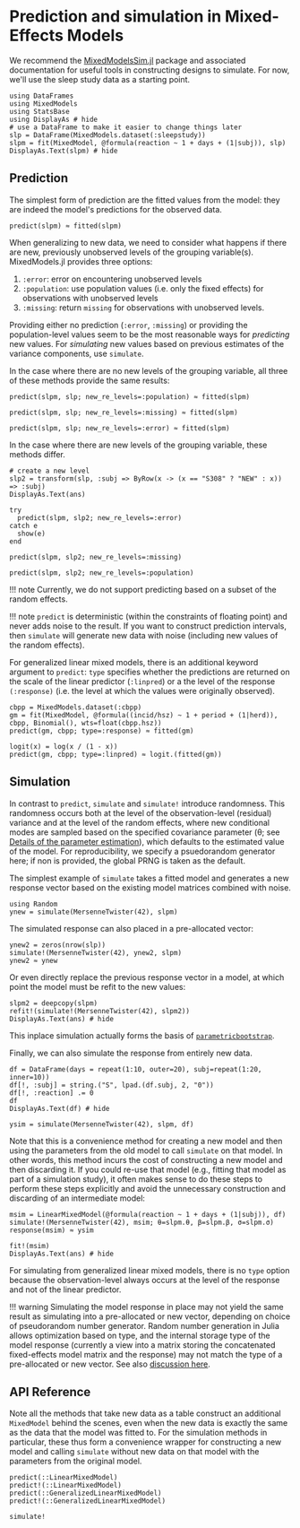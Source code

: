 # Prediction and simulation in Mixed-Effects Models

We recommend the [MixedModelsSim.jl](https://github.com/RePsychLing/MixedModelsSim.jl/) package and associated documentation for useful tools in constructing designs to simulate. For now, we'll use the sleep study data as a starting point.

```@example Main
using DataFrames
using MixedModels
using StatsBase
using DisplayAs # hide
# use a DataFrame to make it easier to change things later
slp = DataFrame(MixedModels.dataset(:sleepstudy))
slpm = fit(MixedModel, @formula(reaction ~ 1 + days + (1|subj)), slp)
DisplayAs.Text(slpm) # hide
```
## Prediction

The simplest form of prediction are the fitted values from the model: they are indeed the model's predictions for the observed data.

```@example Main
predict(slpm) ≈ fitted(slpm)
```

When generalizing to new data, we need to consider what happens if there are new, previously unobserved levels of the grouping variable(s).
MixedModels.jl provides three options:

1. `:error`: error on encountering unobserved levels
2. `:population`: use population values (i.e. only the fixed effects) for observations with unobserved levels
3. `:missing`: return `missing` for observations with unobserved levels.

Providing either no prediction (`:error`, `:missing`) or providing the population-level values seem to be the most reasonable ways for *predicting* new values.
For *simulating* new values based on previous estimates of the variance components, use `simulate`.

In the case where there are no new levels of the grouping variable, all three of these methods provide the same results:

```@example Main
predict(slpm, slp; new_re_levels=:population) ≈ fitted(slpm)
```

```@example Main
predict(slpm, slp; new_re_levels=:missing) ≈ fitted(slpm)
```

```@example Main
predict(slpm, slp; new_re_levels=:error) ≈ fitted(slpm)
```

In the case where there are new levels of the grouping variable, these methods differ.

```@example Main
# create a new level
slp2 = transform(slp, :subj => ByRow(x -> (x == "S308" ? "NEW" : x)) => :subj)
DisplayAs.Text(ans)
```

```@example Main
try
  predict(slpm, slp2; new_re_levels=:error)
catch e
  show(e)
end
```

```@example Main
predict(slpm, slp2; new_re_levels=:missing)
```

```@example Main
predict(slpm, slp2; new_re_levels=:population)
```

!!! note
    Currently, we do not support predicting based on a subset of the random effects.


!!! note
    `predict` is deterministic (within the constraints of floating point) and never adds noise to the result.
    If you want to construct prediction intervals, then `simulate` will generate new data with noise (including new values of the random effects).

For generalized linear mixed models, there is an additional keyword argument to `predict`: `type` specifies whether the predictions are returned on the scale of the linear predictor (`:linpred`) or a the level of the response `(:response)` (i.e. the level at which the values were originally observed).

```@example Main
cbpp = MixedModels.dataset(:cbpp)
gm = fit(MixedModel, @formula((incid/hsz) ~ 1 + period + (1|herd)), cbpp, Binomial(), wts=float(cbpp.hsz))
predict(gm, cbpp; type=:response) ≈ fitted(gm)
```

```@example Main
logit(x) = log(x / (1 - x))
predict(gm, cbpp; type=:linpred) ≈ logit.(fitted(gm))
```

## Simulation

In contrast to `predict`, `simulate` and `simulate!` introduce randomness.
This randomness occurs both at the level of the observation-level (residual) variance and at the level of the random effects, where new conditional modes are sampled based on the specified covariance parameter (θ; see [Details of the parameter estimation](@ref)), which defaults to the estimated value of the model.
For reproducibility, we specify a psuedorandom generator here; if non is provided, the global PRNG is taken as the default.

The simplest example of `simulate` takes a fitted model and generates a new response vector based on the existing model matrices combined with noise.

```@example Main
using Random
ynew = simulate(MersenneTwister(42), slpm)
```

The simulated response can also placed in a pre-allocated vector:

```@example Main
ynew2 = zeros(nrow(slp))
simulate!(MersenneTwister(42), ynew2, slpm)
ynew2 ≈ ynew
```

Or even directly replace the previous response vector in a model, at which point the model must be refit to the new values:

```@example Main
slpm2 = deepcopy(slpm)
refit!(simulate!(MersenneTwister(42), slpm2))
DisplayAs.Text(ans) # hide
```

This inplace simulation actually forms the basis of [`parametricbootstrap`](@ref).

Finally, we can also simulate the response from entirely new data.
```@example Main
df = DataFrame(days = repeat(1:10, outer=20), subj=repeat(1:20, inner=10))
df[!, :subj] = string.("S", lpad.(df.subj, 2, "0"))
df[!, :reaction] .= 0
df
DisplayAs.Text(df) # hide
```

```@example Main
ysim = simulate(MersenneTwister(42), slpm, df)
```

Note that this is a convenience method for creating a new model and then using the parameters from the old model to call `simulate` on that model.
In other words, this method incurs the cost of constructing a new model and then discarding it.
If you could re-use that model (e.g., fitting that model as part of a simulation study), it often makes sense to do these steps to perform these steps explicitly and avoid the unnecessary construction and discarding of an intermediate model:

```@example Main
msim = LinearMixedModel(@formula(reaction ~ 1 + days + (1|subj)), df)
simulate!(MersenneTwister(42), msim; θ=slpm.θ, β=slpm.β, σ=slpm.σ)
response(msim) ≈ ysim
```

```@example Main
fit!(msim)
DisplayAs.Text(ans) # hide
```

For simulating from generalized linear mixed models, there is no `type` option because the observation-level always occurs at the level of the response and not of the linear predictor.

!!! warning
    Simulating the model response in place may not yield the same result as simulating into a pre-allocated or new vector, depending on choice of pseudorandom number generator.
    Random number generation in Julia allows optimization based on type, and the internal storage type of the model response (currently a view into a matrix storing the concatenated fixed-effects model matrix and the response) may not match the type of a pre-allocated or new vector.
    See also [discussion here](https://discourse.julialang.org/t/weird-prng-behavior/63186).

## API Reference

Note all the methods that take new data as a table construct an additional `MixedModel` behind the scenes, even when the new data is exactly the same as the data that the model was fitted to.
For the simulation methods in particular, these thus form a convenience wrapper for constructing a new model and calling `simulate` without new data on that model with the parameters from the original model.

```@docs
predict(::LinearMixedModel)
predict!(::LinearMixedModel)
predict(::GeneralizedLinearMixedModel)
predict!(::GeneralizedLinearMixedModel)
```

```@docs
simulate!
```
